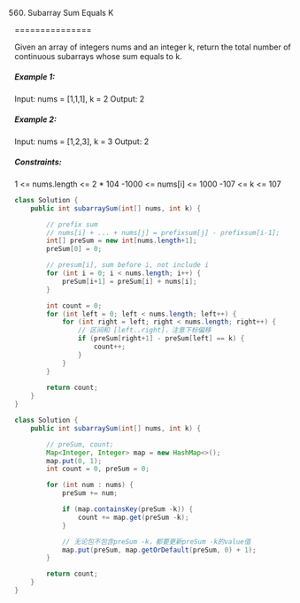 560. Subarray Sum Equals K

===============

Given an array of integers nums and an integer k, return the total number of continuous subarrays whose sum equals to k.

##### Example 1:

Input: nums = [1,1,1], k = 2
Output: 2

##### Example 2:

Input: nums = [1,2,3], k = 3
Output: 2

##### Constraints:

1 <= nums.length <= 2 * 104
-1000 <= nums[i] <= 1000
-107 <= k <= 107

```java
class Solution {
    public int subarraySum(int[] nums, int k) {

        // prefix sum
        // nums[i] + ... + nums[j] = prefixsum[j] - prefixsum[i-1];
        int[] preSum = new int[nums.length+1]; 
        preSum[0] = 0;

        // presum[i], sum before i, not include i
        for (int i = 0; i < nums.length; i++) {
            preSum[i+1] = preSum[i] + nums[i];
        }

        int count = 0;
        for (int left = 0; left < nums.length; left++) {
            for (int right = left; right < nums.length; right++) {
                // 区间和 [left..right]，注意下标偏移
                if (preSum[right+1] - preSum[left] == k) {
                    count++;
                }
            }
        }
        
        return count;
    }
}
```

```java
class Solution {
    public int subarraySum(int[] nums, int k) {

        // preSum, count;
        Map<Integer, Integer> map = new HashMap<>();
        map.put(0, 1);
        int count = 0, preSum = 0;

        for (int num : nums) {
            preSum += num;

            if (map.containsKey(preSum -k)) {
                count += map.get(preSum -k);
            }

            // 无论包不包含preSum -k，都要更新preSum -k的value值 
            map.put(preSum, map.getOrDefault(preSum, 0) + 1);
        }

        return count;
    }
}
```

